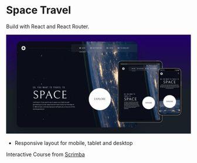 # Space Travel

Build with React and React Router.

![mockup screenshot](https://github.com/romancevy/space-travel/blob/main/space-travel-screenshot.png)
- Responsive layout for mobile, tablet and desktop

Interactive Course from [Scrimba](https://scrimba.com/learn/spacetravel)
